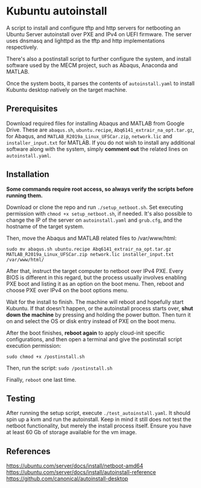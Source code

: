 # Kubuntu autoinstall

A script to install and configure tftp and http servers for netbooting an Ubuntu Server autoinstall over PXE and IPv4 on UEFI firmware.
The server uses dnsmasq and lighttpd as the tftp and http implementations respectively.

There's also a postinstall script to further configure the system, and install software used by the MECM project, such as Abaqus, Anaconda and MATLAB.

Once the system boots, it parses the contents of `autoinstall.yaml` to install Kubuntu desktop natively on the target machine.

## Prerequisites
Download required files for installing Abaqus and MATLAB from Google Drive. These are `abaqus.sh`, `ubuntu.recipe`, `Abq6141_extrair_na_opt.tar.gz`, for Abaqus, and `MATLAB_R2019a_Linux_UFSCar.zip`, `network.lic` and `installer_input.txt` for MATLAB. If you do not wish to install any additional software along with the system, simply **comment out** the related lines on `autoinstall.yaml`.

## Installation
**Some commands require root access, so always verify the scripts before running them.**

Download or clone the repo and run `./setup_netboot.sh`. Set executing permission with `chmod +x setup_netboot.sh`, if needed.
It's also possible to change the IP of the server on `autoinstall.yaml` and `grub.cfg`, and the hostname of the target system.

Then, move the Abaqus and MATLAB related files to /var/www/html:

`sudo mv abaqus.sh ubuntu.recipe Abq6141_extrair_na_opt.tar.gz MATLAB_R2019a_Linux_UFSCar.zip network.lic installer_input.txt /var/www/html/`

After that, instruct the target computer to netboot over IPv4 PXE. Every BIOS is different in this regard, but the process usually involves enabling PXE boot and listing it as an option on the boot menu. Then, reboot and choose PXE over IPv4 on the boot options menu.

Wait for the install to finish. The machine will reboot and hopefully start Kubuntu. If that doesn't happen, or the autoinstall process starts over, **shut down the machine** by pressing and holding the power button. Then turn it on and select the OS or disk entry instead of PXE on the boot menu.

After the boot finishes, **reboot again** to apply cloud-init specific configurations, and then open a terminal and give the postinstall script execution permission:

`sudo chmod +x /postinstall.sh`

Then, run the script:
`sudo /postinstall.sh`

Finally, `reboot` one last time.

## Testing
After running the setup script, execute `./test_autoinstall.yaml`. It should spin up a kvm and run the autoinstall. Keep in mind it still does not test the netboot functionality, but merely the install process itself. Ensure you have at least 60 Gb of storage available for the vm image.

## References
https://ubuntu.com/server/docs/install/netboot-amd64
https://ubuntu.com/server/docs/install/autoinstall-reference
https://github.com/canonical/autoinstall-desktop
